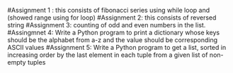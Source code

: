 #Assignment 1 : this consists of fibonacci series using while loop and (showed range using for loop)
#Assignment 2: this consists of reversed string 
#Assignment 3: counting of odd and even numbers in the list.
#Assingmnet 4: Write a Python program to print a dictionary whose keys should be the alphabet from a-z and the value should be corresponding ASCII values
#Assignment 5: Write a Python program to get a list, sorted in increasing order by the last element in each tuple from a given list of non-empty tuples
